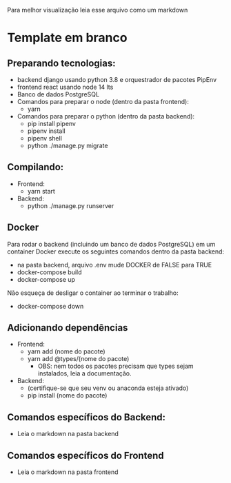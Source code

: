Para melhor visualização leia esse arquivo como um markdown

# Template em branco

## Preparando tecnologias:

- backend django usando python 3.8 e orquestrador de pacotes PipEnv
- frontend react usando node 14 lts
- Banco de dados PostgreSQL
- Comandos para preparar o node (dentro da pasta frontend):
  - yarn
- Comandos para preparar o python (dentro da pasta backend):
  - pip install pipenv
  - pipenv install
  - pipenv shell
  - python ./manage.py migrate

## Compilando:

- Frontend:
  - yarn start
- Backend:
  - python ./manage.py runserver

## Docker

Para rodar o backend (incluindo um banco de dados PostgreSQL) em um container Docker execute os seguintes comandos dentro da pasta backend:

- na pasta backend, arquivo .env mude DOCKER de FALSE para TRUE
- docker-compose build
- docker-compose up

Não esqueça de desligar o container ao terminar o trabalho:

- docker-compose down

## Adicionando dependências

- Frontend:
  - yarn add (nome do pacote)
  - yarn add @types/(nome do pacote)
    - OBS: nem todos os pacotes precisam que types sejam instalados, leia a documentação.
- Backend:
  - (certifique-se que seu venv ou anaconda esteja ativado)
  - pip install (nome do pacote)

## Comandos específicos do Backend:

- Leia o markdown na pasta backend

## Comandos específicos do Frontend

- Leia o markdown na pasta frontend
